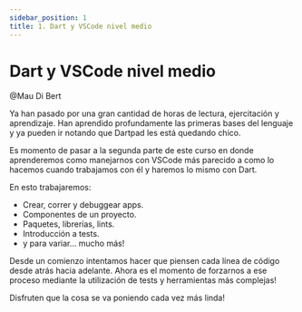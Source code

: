 ```yaml
---
sidebar_position: 1
title: 1. Dart y VSCode nivel medio
---
```


# Dart y VSCode nivel medio

@Mau Di Bert

Ya han pasado por una gran cantidad de horas de lectura, ejercitación y aprendizaje. Han aprendido profundamente las primeras bases del lenguaje y ya pueden ir notando que Dartpad les está quedando chico.

Es momento de pasar a la segunda parte de este curso en donde aprenderemos como manejarnos con VSCode más parecido a como lo hacemos cuando trabajamos con él y haremos lo mismo con Dart.

En esto trabajaremos:

- Crear, correr y debuggear apps.
- Componentes de un proyecto.
- Paquetes, librerías, lints.
- Introducción a tests.
- y para variar... mucho más!

Desde un comienzo intentamos hacer que piensen cada línea de código desde atrás hacia adelante. Ahora es el momento de forzarnos a ese proceso mediante la utilización de tests y herramientas más complejas!

Disfruten que la cosa se va poniendo cada vez más linda!
